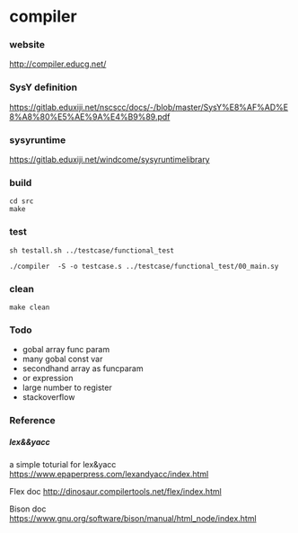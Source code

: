 # compiler

### website
http://compiler.educg.net/

### SysY definition
https://gitlab.eduxiji.net/nscscc/docs/-/blob/master/SysY%E8%AF%AD%E8%A8%80%E5%AE%9A%E4%B9%89.pdf

### sysyruntime
https://gitlab.eduxiji.net/windcome/sysyruntimelibrary

### build
```
cd src
make
```

### test
```
sh testall.sh ../testcase/functional_test

./compiler  -S -o testcase.s ../testcase/functional_test/00_main.sy
```

### clean
```
make clean
```

### Todo

- gobal array func param
- many gobal const var
- secondhand array as funcparam
- or expression
- large number to register
- stackoverflow


### Reference

##### lex&&yacc

a simple toturial for lex&yacc
https://www.epaperpress.com/lexandyacc/index.html

Flex doc
http://dinosaur.compilertools.net/flex/index.html

Bison doc
https://www.gnu.org/software/bison/manual/html_node/index.html

